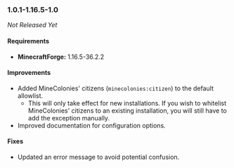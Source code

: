 ### 1.0.1-1.16.5-1.0

_Not Released Yet_

#### Requirements
- **MinecraftForge:** 1.16.5-36.2.2

#### Improvements

- Added MineColonies' citizens (`minecolonies:citizen`) to the default allowlist.
    - This will only take effect for new installations. If you wish to whitelist
      MineColonies' citizens to an existing installation, you will still have to
      add the exception manually.
- Improved documentation for configuration options.

#### Fixes

- Updated an error message to avoid potential confusion.
